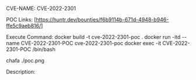 CVE-NAME: CVE-2022-2301

POC Links: [https://huntr.dev/bounties/f6b9114b-671d-4948-b946-ffe5c9aeb816/]

Execute Command:
docker build -t cve-2022-2301-poc .
docker run -itd --name CVE-2022-2301-POC cve-2022-2301-poc
docker exec -it CVE-2022-2301-POC /bin/bash

chafa ./poc.png

Description:


